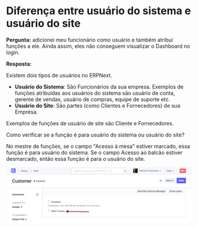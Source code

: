 # Diferença entre usuário do sistema e usuário do site



**Pergunta:** adicionei meu funcionário como usuário e também atribuí funções a ele. Ainda assim, eles não conseguem visualizar o Dashboard no login.


**Resposta:**


Existem dois tipos de usuários no ERPNext.


* **Usuário do Sistema**: São Funcionários da sua empresa. Exemplos de funções atribuídas aos usuários do sistema são usuário de conta, gerente de vendas, usuário de compras, equipe de suporte etc.
* **Usuário do Site**: São partes (como Clientes e Fornecedores) de sua Empresa.


Exemplos de funções de usuário de site são Cliente e Fornecedores.


Como verificar se a função é para usuário do sistema ou usuário do site?


No mestre de funções, se o campo "Acesso à mesa" estiver marcado, essa função é para usuário do sistema. Se o campo Acesso ao balcão estiver desmarcado, então essa função é para o usuário do site.


![Permissão do Role Desk](/files/role-deskperm.png)



